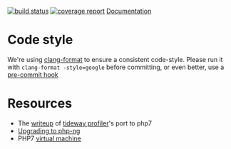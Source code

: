 [![build
status](https://gitlab.nbs-system.com/secu/snuffleupagus/badges/master/build.svg)](https://gitlab.nbs-system.com/secu/snuffleupagus/commits/master)
[![coverage
report](https://gitlab.nbs-system.com/secu/snuffleupagus/badges/master/coverage.svg)](https://gitlab.nbs-system.com/secu/snuffleupagus/commits/master)
[Documentation]( https://secu.gitlab-pages.nbs-system.com/snuffleupagus/ )

# Code style
We're using [clang-format](http://clang.llvm.org/docs/ClangFormat.html) to
ensure a consistent code-style. Please run it with `clang-format -style=google`
before committing, or even better, use a [pre-commit hook](https://github.com/andrewseidl/githook-clang-format)

# Resources
- The [writeup]( https://github.com/beberlei/whitewashing.de/blob/master/drafts/porting_extension_to_php7.rst) of [tideway profiler](https://github.com/tideways/php-profiler-extension)'s port to php7
- [Upgrading to php-ng]( https://wiki.php.net/phpng-upgrading )
- PHP7 [virtual machine](https://nikic.github.io/2017/04/14/PHP-7-Virtual-machine.html)
